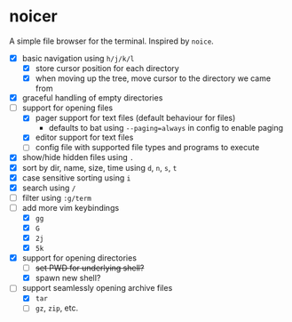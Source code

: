 # noicer

A simple file browser for the terminal. Inspired by `noice`.

- [x] basic navigation using `h/j/k/l`
  - [x] store cursor position for each directory
  - [x] when moving up the tree, move cursor to the directory we came from
- [x] graceful handling of empty directories
- [ ] support for opening files
  - [x] pager support for text files (default behaviour for files)
    - defaults to bat using `--paging=always` in config to enable paging
  - [x] editor support for text files
  - [ ] config file with supported file types and programs to execute
- [x] show/hide hidden files using `.`
- [x] sort by dir, name, size, time using `d`, `n`, `s`, `t`
- [x] case sensitive sorting using `i`
- [x] search using `/`
- [ ] filter using `:g/term`
- [ ] add more vim keybindings
  - [x] `gg`
  - [x] `G`
  - [x] `2j`
  - [x] `5k`
- [x] support for opening directories
  - [ ] ~~set PWD for underlying shell?~~
  - [x] spawn new shell?
- [ ] support seamlessly opening archive files
  - [x] `tar`
  - [ ] `gz`, `zip`, etc.
